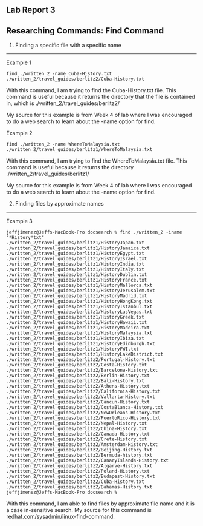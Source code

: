 Lab Report 3
---
Researching  Commands:  Find Command
---

1) Finding a specific file with a specific name
---
Example 1
```
find ./written_2 -name Cuba-History.txt
./written_2/travel_guides/berlitz2/Cuba-History.txt
```
With this command, I am trying to find the Cuba-History.txt file. This command is useful because it returns the directory that the file is contained in, which is ./written_2/travel_guides/berlitz2/

My source for this example is from Week 4 of lab where I was encouraged to do a web search to learn about the -name option for find.


Example 2
```
find ./written_2 -name WhereToMalaysia.txt
./written_2/travel_guides/berlitz1/WhereToMalaysia.txt
```
With this command, I am trying to find the WhereToMalaysia.txt file. This command is useful because it returns the directory ./written_2/travel_guides/berlitz1/

My source for this example is from Week 4 of lab where I was encouraged to do a web search to learn about the -name option for find.

2) Finding files by approximate names

---

Example 3
```
jeffjimenez@Jeffs-MacBook-Pro docsearch % find ./written_2 -iname "*History*txt"
./written_2/travel_guides/berlitz1/HistoryJapan.txt
./written_2/travel_guides/berlitz1/HistoryJamaica.txt
./written_2/travel_guides/berlitz1/HistoryEgypt.txt
./written_2/travel_guides/berlitz1/HistoryIsrael.txt
./written_2/travel_guides/berlitz1/HistoryIndia.txt
./written_2/travel_guides/berlitz1/HistoryItaly.txt
./written_2/travel_guides/berlitz1/HistoryDublin.txt
./written_2/travel_guides/berlitz1/HistoryFrance.txt
./written_2/travel_guides/berlitz1/HistoryMallorca.txt
./written_2/travel_guides/berlitz1/HistoryJerusalem.txt
./written_2/travel_guides/berlitz1/HistoryMadrid.txt
./written_2/travel_guides/berlitz1/HistoryHongKong.txt
./written_2/travel_guides/berlitz1/HistoryIstanbul.txt
./written_2/travel_guides/berlitz1/HistoryLasVegas.txt
./written_2/travel_guides/berlitz1/HistoryGreek.txt
./written_2/travel_guides/berlitz1/HistoryHawaii.txt
./written_2/travel_guides/berlitz1/HistoryMadeira.txt
./written_2/travel_guides/berlitz1/HistoryMalaysia.txt
./written_2/travel_guides/berlitz1/HistoryIbiza.txt
./written_2/travel_guides/berlitz1/HistoryEdinburgh.txt
./written_2/travel_guides/berlitz1/HistoryFWI.txt
./written_2/travel_guides/berlitz1/HistoryLakeDistrict.txt
./written_2/travel_guides/berlitz2/Portugal-History.txt
./written_2/travel_guides/berlitz2/Costa-History.txt
./written_2/travel_guides/berlitz2/Barcelona-History.txt
./written_2/travel_guides/berlitz2/Berlin-History.txt
./written_2/travel_guides/berlitz2/Bali-History.txt
./written_2/travel_guides/berlitz2/Athens-History.txt
./written_2/travel_guides/berlitz2/California-History.txt
./written_2/travel_guides/berlitz2/Vallarta-History.txt
./written_2/travel_guides/berlitz2/Cancun-History.txt
./written_2/travel_guides/berlitz2/CostaBlanca-History.txt
./written_2/travel_guides/berlitz2/NewOrleans-History.txt
./written_2/travel_guides/berlitz2/PuertoRico-History.txt
./written_2/travel_guides/berlitz2/Nepal-History.txt
./written_2/travel_guides/berlitz2/China-History.txt
./written_2/travel_guides/berlitz2/Canada-History.txt
./written_2/travel_guides/berlitz2/Crete-History.txt
./written_2/travel_guides/berlitz2/Amsterdam-History.txt
./written_2/travel_guides/berlitz2/Beijing-History.txt
./written_2/travel_guides/berlitz2/Bermuda-history.txt
./written_2/travel_guides/berlitz2/CanaryIslands-History.txt
./written_2/travel_guides/berlitz2/Algarve-History.txt
./written_2/travel_guides/berlitz2/Poland-History.txt
./written_2/travel_guides/berlitz2/Budapest-History.txt
./written_2/travel_guides/berlitz2/Cuba-History.txt
./written_2/travel_guides/berlitz2/Bahamas-History.txt
jeffjimenez@Jeffs-MacBook-Pro docsearch % 
```
With this command, I am able to find files by approximate file name and it is a case in-sensitive search. My source for this command is redhat.com/sysadmin/linux-find-command.
